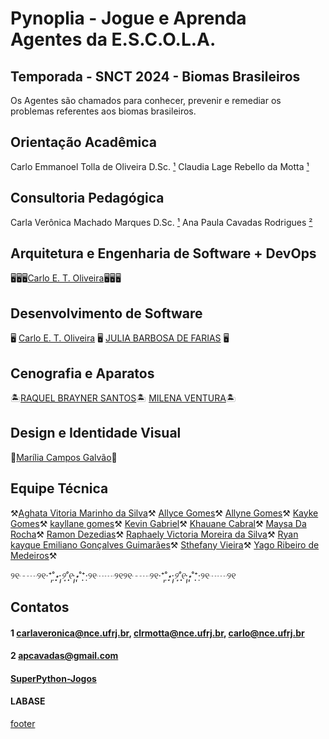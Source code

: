 # Pynoplia - Jogue e Aprenda <br/> Agentes da E.S.C.O.L.A.

## Temporada - SNCT 2024 - Biomas Brasileiros
Os Agentes são chamados para conhecer, prevenir e remediar os problemas referentes aos biomas brasileiros.

## Orientação Acadêmica

Carlo Emmanoel Tolla de Oliveira D.Sc. [¹](#contatos)  Claudia Lage Rebello da Motta [¹](#contatos)

## Consultoria Pedagógica

Carla Verônica Machado Marques D.Sc. [¹](#contatos) Ana Paula Cavadas Rodrigues [²](#contatos)

## Arquitetura e Engenharia de Software + DevOps

🖥️🖥️🖥️[Carlo E. T. Oliveira](http:carlo.activufrj.nce.ufrj.br)🖥️🖥️🖥️

## Desenvolvimento de Software

🖥️ [Carlo E. T. Oliveira](http:carlo.activufrj.nce.ufrj.br) 🖥️
[JULIA BARBOSA DE FARIAS](http:julia068.activufrj.nce.ufrj.br) 🖥️

## Cenografia e Aparatos
🏝️[RAQUEL BRAYNER SANTOS](http:Raquel_Brayner.activufrj.nce.ufrj.br)🏝️
[MILENA VENTURA](http:milenaventura.activufrj.nce.ufrj.br)🏝️

## Design e Identidade Visual

🍩[Marília Campos Galvão](http:Mariliagalvao.activufrj.nce.ufrj.br)🍩

## Equipe Técnica

⚒️[Aghata Vitoria Marinho da Silva](http:aghatavitoria.activufrj.nce.ufrj.br)⚒️
[Allyce Gomes](http:Allyce12535.activufrj.nce.ufrj.br)⚒️
[Allyne Gomes](http:Allyne_Gomes.activufrj.nce.ufrj.br)⚒️
[Kayke Gomes](http:kaykegomes.activufrj.nce.ufrj.br)⚒️
[kayllane gomes](http:bb_lindaaa2.activufrj.nce.ufrj.br)⚒️
[Kevin Gabriel](http:021.kevin_Gabriel.activufrj.nce.ufrj.br)⚒️
[Khauane Cabral](http:cabral.activufrj.nce.ufrj.br)⚒️
[Maysa Da Rocha](http:qlf.maysa_13.activufrj.nce.ufrj.br)⚒️
[Ramon Dezedias](http:ramonzinnzn.activufrj.nce.ufrj.br)⚒️
[Raphaely Victoria Moreira da Silva](http:Raphaely.activufrj.nce.ufrj.br)⚒️
[Ryan kayque Emiliano Gonçalves Guimarães](http:Olhosdeaguia.activufrj.nce.ufrj.br)⚒️
[Sthefany Vieira](http:stvieira.activufrj.nce.ufrj.br)⚒️
[Yago Ribeiro de Medeiros](http:R.medeiros.activufrj.nce.ufrj.br)⚒️


୨୧┄┈୨୧‧⁺̣˚̣̣*̣̩⋆̩·̩̩୨˚̣̣̣̣͙୧·̩̩⋆̩*̣̩˚̣̣⁺̣‧୨୧┈┈୨୧୨୧┄┈୨୧‧⁺̣˚̣̣*̣̩⋆̩·̩̩୨˚̣̣̣̣͙୧·̩̩⋆̩*̣̩˚̣̣⁺̣‧୨୧┈┈୨୧

## Contatos

#### 1 carlaveronica@nce.ufrj.br, clrmotta@nce.ufrj.br, carlo@nce.ufrj.br
#### 2 apcavadas@gmail.com
#### [SuperPython-Jogos](http:Superpython_Jogos.activufrj.nce.ufrj.br)
#### LABASE
[footer](footer.md ':include')